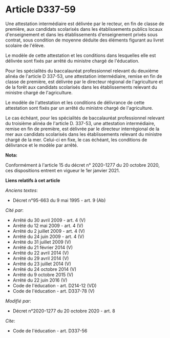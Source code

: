 # Article D337-59

Une attestation intermédiaire est délivrée par le recteur, en fin de classe de première, aux candidats scolarisés dans les
établissements publics locaux d'enseignement et dans les établissements d'enseignement privés sous contrat, sous condition de
moyenne déduite des éléments figurant au livret scolaire de l'élève.

Le modèle de cette attestation et les conditions dans lesquelles elle est délivrée sont fixés par arrêté du ministre chargé
de l'éducation.

Pour les spécialités du baccalauréat professionnel relevant du deuxième alinéa de l'article D 337-53, une attestation
intermédiaire, remise en fin de classe de première, est délivrée par le directeur régional de l'agriculture et de la forêt
aux candidats scolarisés dans les établissements relevant du ministre chargé de l'agriculture.

Le modèle de l'attestation et les conditions de délivrance de cette attestation sont fixés par un arrêté du ministre chargé
de l'agriculture.

Le cas échéant, pour les spécialités de baccalauréat professionnel relevant du troisième alinéa de l'article D. 337-53, une
attestation intermédiaire, remise en fin de première, est délivrée par le directeur interrégional de la mer aux candidats
scolarisés dans les établissements relevant du ministre chargé de la mer. Celui-ci en fixe, le cas échéant, les conditions de
délivrance et le modèle par arrêté.

**Nota:**

Conformément à l'article 15 du décret n° 2020-1277 du 20 octobre 2020, ces dispositions entrent en vigueur le 1er janvier
2021.

**Liens relatifs à cet article**

_Anciens textes_:

  - Décret n°95-663 du 9 mai 1995 - art. 9 (Ab)

_Cité par_:

  - Arrêté du 30 avril 2009 - art. 4 (V)
  - Arrêté du 12 mai 2009 - art. 4 (V)
  - Arrêté du 2 juillet 2009 - art. 4 (V)
  - Arrêté du 24 juin 2009 - art. 4 (V)
  - Arrêté du 31 juillet 2009 (V)
  - Arrêté du 21 février 2014 (V)
  - Arrêté du 22 avril 2014 (V)
  - Arrêté du 29 avril 2014 (V)
  - Arrêté du 23 juillet 2014 (V)
  - Arrêté du 24 octobre 2014 (V)
  - Arrêté du 9 octobre 2015 (V)
  - Arrêté du 22 juin 2016 (V)
  - Code de l'éducation - art. D214-12 (VD)
  - Code de l'éducation - art. D337-78 (V)

_Modifié par_:

  - Décret n°2020-1277 du 20 octobre 2020 - art. 8

_Cite_:

  - Code de l'éducation - art. D337-56
